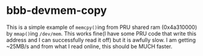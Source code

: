 # bbb-devmem-copy
This is a simple example of `memcpy()`ing from PRU shared ram (0x4a310000) by `mmap()`ing `/dev/mem`. This works fine(I have some PRU code that write this address and I can successfully read it off) but it is awfully slow. I am getting ~25MB/s and from what I read online, this should be MUCH faster. 
